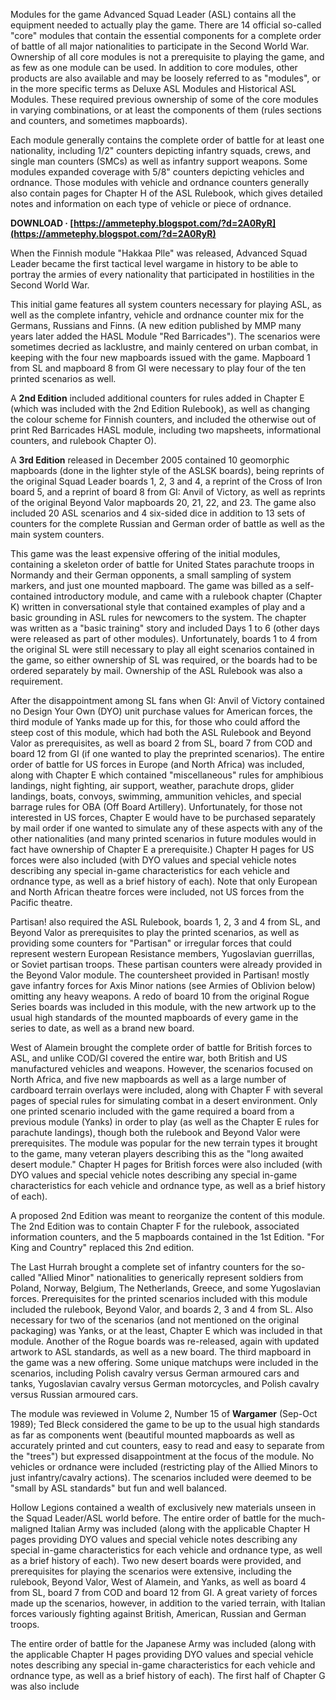 
 
Modules for the game Advanced Squad Leader (ASL) contains all the equipment needed to actually play the game. There are 14 official so-called "core" modules that contain the essential components for a complete order of battle of all major nationalities to participate in the Second World War. Ownership of all core modules is not a prerequisite to playing the game, and as few as one module can be used. In addition to core modules, other products are also available and may be loosely referred to as "modules", or in the more specific terms as Deluxe ASL Modules and Historical ASL Modules. These required previous ownership of some of the core modules in varying combinations, or at least the components of them (rules sections and counters, and sometimes mapboards).
 
Each module generally contains the complete order of battle for at least one nationality, including 1/2" counters depicting infantry squads, crews, and single man counters (SMCs) as well as infantry support weapons. Some modules expanded coverage with 5/8" counters depicting vehicles and ordnance. Those modules with vehicle and ordnance counters generally also contain pages for Chapter H of the ASL Rulebook, which gives detailed notes and information on each type of vehicle or piece of ordnance.
 
**DOWNLOAD · [https://ammetephy.blogspot.com/?d=2A0RyR](https://ammetephy.blogspot.com/?d=2A0RyR)**


 
When the Finnish module "Hakkaa Plle" was released, Advanced Squad Leader became the first tactical level wargame in history to be able to portray the armies of every nationality that participated in hostilities in the Second World War.
 
This initial game features all system counters necessary for playing ASL, as well as the complete infantry, vehicle and ordnance counter mix for the Germans, Russians and Finns. (A new edition published by MMP many years later added the HASL Module "Red Barricades"). The scenarios were sometimes decried as lacklustre, and mainly centered on urban combat, in keeping with the four new mapboards issued with the game. Mapboard 1 from SL and mapboard 8 from GI were necessary to play four of the ten printed scenarios as well.
 
A **2nd Edition** included additional counters for rules added in Chapter E (which was included with the 2nd Edition Rulebook), as well as changing the colour scheme for Finnish counters, and included the otherwise out of print Red Barricades HASL module, including two mapsheets, informational counters, and rulebook Chapter O).
 
A **3rd Edition** released in December 2005 contained 10 geomorphic mapboards (done in the lighter style of the ASLSK boards), being reprints of the original Squad Leader boards 1, 2, 3 and 4, a reprint of the Cross of Iron board 5, and a reprint of board 8 from GI: Anvil of Victory, as well as reprints of the original Beyond Valor mapboards 20, 21, 22, and 23. The game also included 20 ASL scenarios and 4 six-sided dice in addition to 13 sets of counters for the complete Russian and German order of battle as well as the main system counters.
 
This game was the least expensive offering of the initial modules, containing a skeleton order of battle for United States parachute troops in Normandy and their German opponents, a small sampling of system markers, and just one mounted mapboard. The game was billed as a self-contained introductory module, and came with a rulebook chapter (Chapter K) written in conversational style that contained examples of play and a basic grounding in ASL rules for newcomers to the system. The chapter was written as a "basic training" story and included Days 1 to 6 (other days were released as part of other modules). Unfortunately, boards 1 to 4 from the original SL were still necessary to play all eight scenarios contained in the game, so either ownership of SL was required, or the boards had to be ordered separately by mail. Ownership of the ASL Rulebook was also a requirement.
 
After the disappointment among SL fans when GI: Anvil of Victory contained no Design Your Own (DYO) unit purchase values for American forces, the third module of Yanks made up for this, for those who could afford the steep cost of this module, which had both the ASL Rulebook and Beyond Valor as prerequisites, as well as board 2 from SL, board 7 from COD and board 12 from GI (if one wanted to play the preprinted scenarios). The entire order of battle for US forces in Europe (and North Africa) was included, along with Chapter E which contained "miscellaneous" rules for amphibious landings, night fighting, air support, weather, parachute drops, glider landings, boats, convoys, swimming, ammunition vehicles, and special barrage rules for OBA (Off Board Artillery). Unfortunately, for those not interested in US forces, Chapter E would have to be purchased separately by mail order if one wanted to simulate any of these aspects with any of the other nationalities (and many printed scenarios in future modules would in fact have ownership of Chapter E a prerequisite.) Chapter H pages for US forces were also included (with DYO values and special vehicle notes describing any special in-game characteristics for each vehicle and ordnance type, as well as a brief history of each). Note that only European and North African theatre forces were included, not US forces from the Pacific theatre.
 
Partisan! also required the ASL Rulebook, boards 1, 2, 3 and 4 from SL, and Beyond Valor as prerequisites to play the printed scenarios, as well as providing some counters for "Partisan" or irregular forces that could represent western European Resistance members, Yugoslavian guerrillas, or Soviet partisan troops. These partisan counters were already provided in the Beyond Valor module. The countersheet provided in Partisan! mostly gave infantry forces for Axis Minor nations (see Armies of Oblivion below) omitting any heavy weapons. A redo of board 10 from the original Rogue Series boards was included in this module, with the new artwork up to the usual high standards of the mounted mapboards of every game in the series to date, as well as a brand new board.

West of Alamein brought the complete order of battle for British forces to ASL, and unlike COD/GI covered the entire war, both British and US manufactured vehicles and weapons. However, the scenarios focused on North Africa, and five new mapboards as well as a large number of cardboard terrain overlays were included, along with Chapter F with several pages of special rules for simulating combat in a desert environment. Only one printed scenario included with the game required a board from a previous module (Yanks) in order to play (as well as the Chapter E rules for parachute landings), though both the rulebook and Beyond Valor were prerequisites. The module was popular for the new terrain types it brought to the game, many veteran players describing this as the "long awaited desert module." Chapter H pages for British forces were also included (with DYO values and special vehicle notes describing any special in-game characteristics for each vehicle and ordnance type, as well as a brief history of each).
 
A proposed 2nd Edition was meant to reorganize the content of this module. The 2nd Edition was to contain Chapter F for the rulebook, associated information counters, and the 5 mapboards contained in the 1st Edition. "For King and Country" replaced this 2nd edition.
 
The Last Hurrah brought a complete set of infantry counters for the so-called "Allied Minor" nationalities to generically represent soldiers from Poland, Norway, Belgium, The Netherlands, Greece, and some Yugoslavian forces. Prerequisites for the printed scenarios included with this module included the rulebook, Beyond Valor, and boards 2, 3 and 4 from SL. Also necessary for two of the scenarios (and not mentioned on the original packaging) was Yanks, or at the least, Chapter E which was included in that module. Another of the Rogue boards was re-released, again with updated artwork to ASL standards, as well as a new board. The third mapboard in the game was a new offering. Some unique matchups were included in the scenarios, including Polish cavalry versus German armoured cars and tanks, Yugoslavian cavalry versus German motorcycles, and Polish cavalry versus Russian armoured cars.
 
The module was reviewed in Volume 2, Number 15 of **Wargamer** (Sep-Oct 1989); Ted Bleck considered the game to be up to the usual high standards as far as components went (beautiful mounted mapboards as well as accurately printed and cut counters, easy to read and easy to separate from the "trees") but expressed disappointment at the focus of the module. No vehicles or ordnance were included (restricting play of the Allied Minors to just infantry/cavalry actions). The scenarios included were deemed to be "small by ASL standards" but fun and well balanced.
 
Hollow Legions contained a wealth of exclusively new materials unseen in the Squad Leader/ASL world before. The entire order of battle for the much-maligned Italian Army was included (along with the applicable Chapter H pages providing DYO values and special vehicle notes describing any special in-game characteristics for each vehicle and ordnance type, as well as a brief history of each). Two new desert boards were provided, and prerequisites for playing the scenarios were extensive, including the rulebook, Beyond Valor, West of Alamein, and Yanks, as well as board 4 from SL, board 7 from COD and board 12 from GI. A great variety of forces made up the scenarios, however, in addition to the varied terrain, with Italian forces variously fighting against British, American, Russian and German troops.
 
The entire order of battle for the Japanese Army was included (along with the applicable Chapter H pages providing DYO values and special vehicle notes describing any special in-game characteristics for each vehicle and ordnance type, as well as a brief history of each). The first half of Chapter G was also include